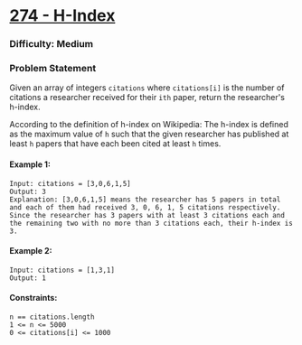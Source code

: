 # [274 - H-Index](https://leetcode.com/problems/h-index)
### Difficulty: Medium

### Problem Statement
Given an array of integers `citations` where `citations[i]` is the number of citations a researcher received for their `ith` paper, return the researcher's h-index.

According to the definition of h-index on Wikipedia: The h-index is defined as the maximum value of `h` such that the given researcher has published at least `h` papers that have each been cited at least `h` times.

#### Example 1:
```
Input: citations = [3,0,6,1,5]
Output: 3
Explanation: [3,0,6,1,5] means the researcher has 5 papers in total and each of them had received 3, 0, 6, 1, 5 citations respectively.
Since the researcher has 3 papers with at least 3 citations each and the remaining two with no more than 3 citations each, their h-index is 3.
```
#### Example 2:
```
Input: citations = [1,3,1]
Output: 1
```

#### Constraints:
```
n == citations.length
1 <= n <= 5000
0 <= citations[i] <= 1000
```
